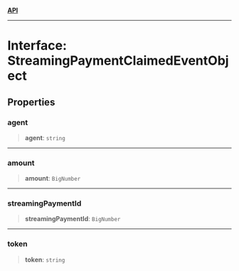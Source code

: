 [**API**](../../../README.md)

***

# Interface: StreamingPaymentClaimedEventObject

## Properties

### agent

> **agent**: `string`

***

### amount

> **amount**: `BigNumber`

***

### streamingPaymentId

> **streamingPaymentId**: `BigNumber`

***

### token

> **token**: `string`
